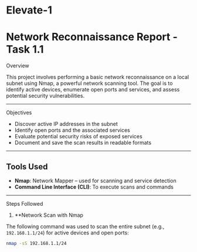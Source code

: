 # Elevate-1
# Network Reconnaissance Report - Task 1.1

 Overview

This project involves performing a basic network reconnaissance on a local subnet using Nmap, a powerful network scanning tool. The goal is to identify active devices, enumerate open ports and services, and assess potential security vulnerabilities.

---

Objectives

- Discover active IP addresses in the subnet
- Identify open ports and the associated services
- Evaluate potential security risks of exposed services
- Document and save the scan results in readable formats

---

## Tools Used

- **Nmap**: Network Mapper – used for scanning and service detection
- **Command Line Interface (CLI)**: To execute scans and commands

---

Steps Followed

1. **Network Scan with Nmap

The following command was used to scan the entire subnet (e.g., `192.168.1.1/24`) for active devices and open ports:

```bash
nmap -sS 192.168.1.1/24
